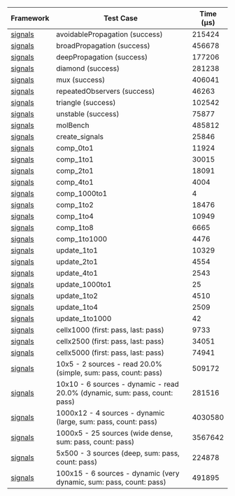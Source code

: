 | Framework | Test Case | Time (μs) |
| --- | --- | --- |
| [signals](https://github.com/rodydavis/signals.dart) | avoidablePropagation (success) | 215424 |
| [signals](https://github.com/rodydavis/signals.dart) | broadPropagation (success) | 456678 |
| [signals](https://github.com/rodydavis/signals.dart) | deepPropagation (success) | 177206 |
| [signals](https://github.com/rodydavis/signals.dart) | diamond (success) | 281238 |
| [signals](https://github.com/rodydavis/signals.dart) | mux (success) | 406041 |
| [signals](https://github.com/rodydavis/signals.dart) | repeatedObservers (success) | 46263 |
| [signals](https://github.com/rodydavis/signals.dart) | triangle (success) | 102542 |
| [signals](https://github.com/rodydavis/signals.dart) | unstable (success) | 75877 |
| [signals](https://github.com/rodydavis/signals.dart) | molBench | 485812 |
| [signals](https://github.com/rodydavis/signals.dart) | create_signals | 25846 |
| [signals](https://github.com/rodydavis/signals.dart) | comp_0to1 | 11924 |
| [signals](https://github.com/rodydavis/signals.dart) | comp_1to1 | 30015 |
| [signals](https://github.com/rodydavis/signals.dart) | comp_2to1 | 18091 |
| [signals](https://github.com/rodydavis/signals.dart) | comp_4to1 | 4004 |
| [signals](https://github.com/rodydavis/signals.dart) | comp_1000to1 | 4 |
| [signals](https://github.com/rodydavis/signals.dart) | comp_1to2 | 18476 |
| [signals](https://github.com/rodydavis/signals.dart) | comp_1to4 | 10949 |
| [signals](https://github.com/rodydavis/signals.dart) | comp_1to8 | 6665 |
| [signals](https://github.com/rodydavis/signals.dart) | comp_1to1000 | 4476 |
| [signals](https://github.com/rodydavis/signals.dart) | update_1to1 | 10329 |
| [signals](https://github.com/rodydavis/signals.dart) | update_2to1 | 4554 |
| [signals](https://github.com/rodydavis/signals.dart) | update_4to1 | 2543 |
| [signals](https://github.com/rodydavis/signals.dart) | update_1000to1 | 25 |
| [signals](https://github.com/rodydavis/signals.dart) | update_1to2 | 4510 |
| [signals](https://github.com/rodydavis/signals.dart) | update_1to4 | 2509 |
| [signals](https://github.com/rodydavis/signals.dart) | update_1to1000 | 42 |
| [signals](https://github.com/rodydavis/signals.dart) | cellx1000 (first: pass, last: pass) | 9733 |
| [signals](https://github.com/rodydavis/signals.dart) | cellx2500 (first: pass, last: pass) | 34051 |
| [signals](https://github.com/rodydavis/signals.dart) | cellx5000 (first: pass, last: pass) | 74941 |
| [signals](https://github.com/rodydavis/signals.dart) | 10x5 - 2 sources - read 20.0% (simple, sum: pass, count: pass) | 509172 |
| [signals](https://github.com/rodydavis/signals.dart) | 10x10 - 6 sources - dynamic - read 20.0% (dynamic, sum: pass, count: pass) | 281516 |
| [signals](https://github.com/rodydavis/signals.dart) | 1000x12 - 4 sources - dynamic (large, sum: pass, count: pass) | 4030580 |
| [signals](https://github.com/rodydavis/signals.dart) | 1000x5 - 25 sources (wide dense, sum: pass, count: pass) | 3567642 |
| [signals](https://github.com/rodydavis/signals.dart) | 5x500 - 3 sources (deep, sum: pass, count: pass) | 224878 |
| [signals](https://github.com/rodydavis/signals.dart) | 100x15 - 6 sources - dynamic (very dynamic, sum: pass, count: pass) | 491895 |
